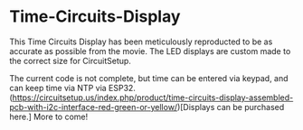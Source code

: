 # Time-Circuits-Display

This Time Circuits Display has been meticulously reproducted to be as accurate as possible from the movie. The LED displays are custom made to the correct size for CircuitSetup.

The current code is not complete, but time can be entered via keypad, and can keep time via NTP via ESP32. (https://circuitsetup.us/index.php/product/time-circuits-display-assembled-pcb-with-i2c-interface-red-green-or-yellow/)[Displays can be purchased here.]
More to come!
